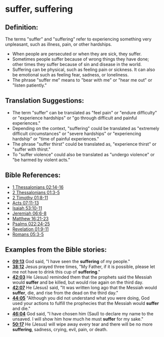# suffer, suffering #

## Definition: ##

The terms "suffer" and "suffering" refer to experiencing something very unpleasant, such as illness, pain, or other hardships.

* When people are persecuted or when they are sick, they suffer.
* Sometimes people suffer because of wrong things they have done; other times they suffer because of sin and disease in the world.
* Suffering can be physical, such as feeling pain or sickness. It can also be emotional such as feeling fear, sadness, or loneliness.
* The phrase "suffer me" means to "bear with me" or "hear me out" or "listen patiently."

## Translation Suggestions: ##

* The term "suffer" can be translated as "feel pain" or "endure difficulty" or "experience hardships" or "go through difficult and painful experiences."
* Depending on the context, "suffering" could be translated as "extremely difficult circumstances" or "severe hardships" or "experiencing hardship" or "time of painful experiences."
* The phrase "suffer thirst" could be translated as, "experience thirst" or "suffer with thirst."
* To "suffer violence" could also be translated as "undergo violence" or "be harmed by violent acts."

## Bible References: ##

* [1 Thessalonians 02:14-16](en/tn/1th/help/02/14)
* [2 Thessalonians 01:3-5](en/tn/2th/help/01/03)
* [2 Timothy 01:8-11](en/tn/2ti/help/01/08)
* [Acts 07:11-13](en/tn/act/help/07/11)
* [Isaiah 53:10-11](en/tn/isa/help/53/10)
* [Jeremiah 06:6-8](en/tn/jer/help/06/06)
* [Matthew 16:21-23](en/tn/mat/help/16/21)
* [Psalms 022:24-25](en/tn/psa/help/22/24)
* [Revelation 01:9-11](en/tn/rev/help/01/09)
* [Romans 05:3-5](en/tn/rom/help/05/03)

## Examples from the Bible stories: ##

* __[09:13](en/tn/obs/help/09/13)__ God said, "I have seen the __suffering__  of my people."
* __[38:12](en/tn/obs/help/38/12)__ Jesus prayed three times, "My Father, if it is possible, please let me not have to drink this cup of __suffering__."
* __[42:03](en/tn/obs/help/42/03)__ He (Jesus) reminded them that the prophets said the Messiah would __suffer__  and be killed, but would rise again on the third day.
* __[42:07](en/tn/obs/help/42/07)__ He (Jesus) said, "It was written long ago that the Messiah would __suffer__, die, and rise from the dead on the third day."
* __[44:05](en/tn/obs/help/44/05)__ "Although you did not understand what you were doing, God used your actions to fulfill the prophecies that the Messiah would __suffer__  and die."
* __[46:04](en/tn/obs/help/46/04)__ God said, "I have chosen him (Saul) to declare my name to the unsaved. I will show him how much he must __suffer__  for my sake."
* __[50:17](en/tn/obs/help/50/17)__ He (Jesus) will wipe away every tear and there will be no more __suffering__, sadness, crying, evil, pain, or death.